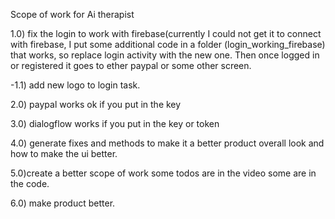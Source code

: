 Scope of work for Ai therapist


1.0) fix the login to work with firebase(currently I could not get it to connect with firebase, I put some additional code in a folder (login_working_firebase) that works, so replace login activity with the new one. Then once logged in or registered it goes
to ether paypal or some other screen. 

  -1.1) add new logo to login task.

2.0) paypal works ok if you put in the key

3.0) dialogflow works if you put in the key or token

4.0) generate fixes and methods to make it a better product overall look and how
to make the ui better.

5.0)create a better scope of work some todos are in the video some are in the code.

6.0) make product better. 

